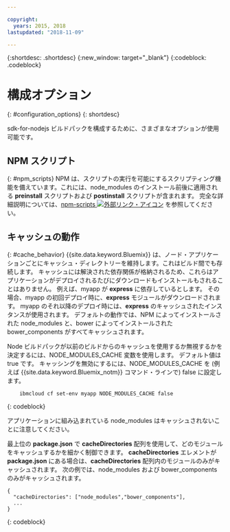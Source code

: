 ```yaml
---

copyright:
  years: 2015, 2018
lastupdated: "2018-11-09"

---
```


{:shortdesc: .shortdesc}
{:new_window: target="_blank"}
{:codeblock: .codeblock}

# 構成オプション
{: #configuration_options}
{: shortdesc}

sdk-for-nodejs ビルドパックを構成するために、さまざまなオプションが使用可能です。

## NPM スクリプト
{: #npm_scripts}
NPM は、スクリプトの実行を可能にするスクリプティング機能を備えています。これには、node_modules のインストール前後に適用される **preinstall** スクリプトおよび **postinstall** スクリプトが含まれます。  完全な詳細説明については、[npm-scripts ![外部リンク・アイコン](../../icons/launch-glyph.svg "外部リンク・アイコン")](https://docs.npmjs.com/misc/scripts) を参照してください。

## キャッシュの動作
{: #cache_behavior}
{{site.data.keyword.Bluemix}} は、ノード・アプリケーションごとにキャッシュ・ディレクトリーを維持します。これはビルド間でも存続します。 キャッシュには解決された依存関係が格納されるため、これらはアプリケーションがデプロイされるたびにダウンロードもインストールもされることはありません。  例えば、myapp が **express** に依存しているとします。  その場合、myapp の初回デプロイ時に、**express** モジュールがダウンロードされます。  myapp のそれ以降のデプロイ時には、**express** のキャッシュされたインスタンスが使用されます。 デフォルトの動作では、NPM によってインストールされた node_modules と、bower によってインストールされた bower_components がすべてキャッシュされます。

Node ビルドパックが以前のビルドからのキャッシュを使用するか無視するかを決定するには、NODE_MODULES_CACHE 変数を使用します。 デフォルト値は true です。  キャッシングを無効にするには、NODE_MODULES_CACHE を (例えば {{site.data.keyword.Bluemix_notm}} コマンド・ラインで) false に設定します。
```
    ibmcloud cf set-env myapp NODE_MODULES_CACHE false
```
{: codeblock}

アプリケーションに組み込まれている node_modules はキャッシュされないことに注意してください。

最上位の **package.json** で **cacheDirectories** 配列を使用して、どのモジュールをキャッシュするかを細かく制御できます。  **cacheDirectories** エレメントが **package.json** にある場合は、**cacheDirectories** 配列内のモジュールのみがキャッシュされます。  次の例では、node_modules および bower_components のみがキャッシュされます。
```
{
  "cacheDirectories": ["node_modules","bower_components"],
  ...
}
```
{: codeblock}
